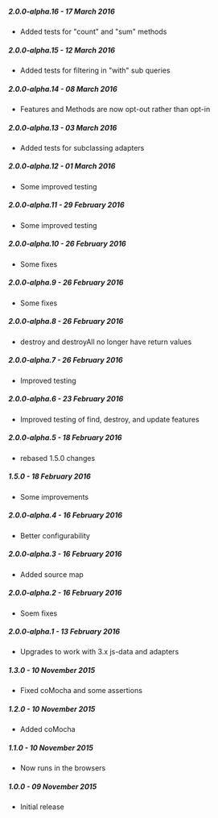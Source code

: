 ##### 2.0.0-alpha.16 - 17 March 2016

- Added tests for "count" and "sum" methods

##### 2.0.0-alpha.15 - 12 March 2016

- Added tests for filtering in "with" sub queries

##### 2.0.0-alpha.14 - 08 March 2016

- Features and Methods are now opt-out rather than opt-in

##### 2.0.0-alpha.13 - 03 March 2016

- Added tests for subclassing adapters

##### 2.0.0-alpha.12 - 01 March 2016

- Some improved testing

##### 2.0.0-alpha.11 - 29 February 2016

- Some improved testing

##### 2.0.0-alpha.10 - 26 February 2016

- Some fixes

##### 2.0.0-alpha.9 - 26 February 2016

- Some fixes

##### 2.0.0-alpha.8 - 26 February 2016

- destroy and destroyAll no longer have return values

##### 2.0.0-alpha.7 - 26 February 2016

- Improved testing

##### 2.0.0-alpha.6 - 23 February 2016

- Improved testing of find, destroy, and update features

##### 2.0.0-alpha.5 - 18 February 2016

- rebased 1.5.0 changes

##### 1.5.0 - 18 February 2016

- Some improvements

##### 2.0.0-alpha.4 - 16 February 2016

- Better configurability

##### 2.0.0-alpha.3 - 16 February 2016

- Added source map

##### 2.0.0-alpha.2 - 16 February 2016

- Soem fixes

##### 2.0.0-alpha.1 - 13 February 2016

- Upgrades to work with 3.x js-data and adapters

##### 1.3.0 - 10 November 2015

- Fixed coMocha and some assertions

##### 1.2.0 - 10 November 2015

- Added coMocha

##### 1.1.0 - 10 November 2015

- Now runs in the browsers

##### 1.0.0 - 09 November 2015

- Initial release
